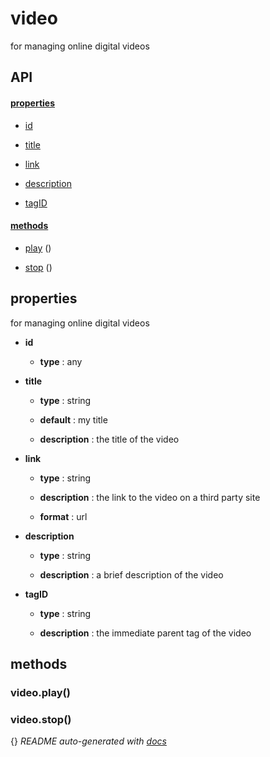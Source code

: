 # video

for managing online digital videos

## API

#### [properties](#video-properties)

  - [id](#video-properties-id)

  - [title](#video-properties-title)

  - [link](#video-properties-link)

  - [description](#video-properties-description)

  - [tagID](#video-properties-tagID)


#### [methods](#video-methods)

  - [play](#video-methods-play) ()

  - [stop](#video-methods-stop) ()


<a name="video-properties"></a>

## properties 
for managing online digital videos

- **id** 

  - **type** : any

- **title** 

  - **type** : string

  - **default** : my title

  - **description** : the title of the video

- **link** 

  - **type** : string

  - **description** : the link to the video on a third party site

  - **format** : url

- **description** 

  - **type** : string

  - **description** : a brief description of the video

- **tagID** 

  - **type** : string

  - **description** : the immediate parent tag of the video


<a name="video-methods"></a> 

## methods 

<a name="video-methods-play"></a> 

### video.play()

<a name="video-methods-stop"></a> 

### video.stop()


{}
*README auto-generated with [docs](https://github.com/bigcompany/resources/tree/master/docs)*